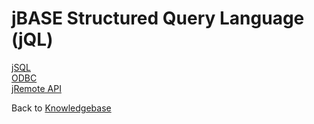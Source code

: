 # jBASE Structured Query Language (jQL)

<PageHeader />

[jSQL](./SQL/README.md)  
[ODBC](../connectivity/ODBC/README.md)  
[jRemote API](../connectivity/jagent/jremote-api/README.md)  

Back to [Knowledgebase](../README.md)

<PageFooter />
